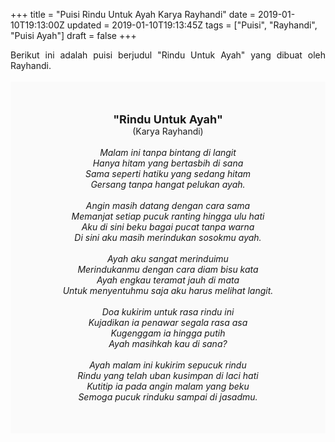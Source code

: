 +++
title = "Puisi Rindu Untuk Ayah Karya Rayhandi"
date = 2019-01-10T19:13:00Z
updated = 2019-01-10T19:13:45Z
tags = ["Puisi", "Rayhandi", "Puisi Ayah"]
draft = false
+++

<div dir="ltr" style="text-align: left;" trbidi="on"><div style="text-align: justify;">Berikut ini adalah puisi berjudul "Rindu Untuk Ayah" yang dibuat oleh Rayhandi.</div><br /><div style="background: #FAFAFA; font-size: 14px; height: auto; margin: 0 auto; padding: 50px; text-align: center; width: auto;"><span style="font-size: 18px;"><b>"Rindu Untuk Ayah"</b></span><br />(Karya Rayhandi)<br /><br /><i>Malam ini tanpa bintang di langit<br />Hanya hitam yang bertasbih di sana<br />Sama seperti hatiku yang sedang hitam<br />Gersang tanpa hangat pelukan ayah.<br /><br />Angin masih datang dengan cara sama<br />Memanjat setiap pucuk ranting hingga ulu hati<br />Aku di sini beku bagai pucat tanpa warna<br />Di sini aku masih merindukan sosokmu ayah.<br /><br />Ayah aku sangat merinduimu<br />Merindukanmu dengan cara diam bisu kata<br />Ayah engkau teramat jauh di mata<br />Untuk menyentuhmu saja aku harus melihat langit.<br /><br />Doa kukirim untuk rasa rindu ini<br />Kujadikan ia penawar segala rasa asa<br />Kugenggam ia hingga putih<br />Ayah masihkah kau di sana?<br /><br />Ayah malam ini kukirim sepucuk rindu<br />Rindu yang telah uban kusimpan di laci hati<br />Kutitip ia pada angin malam yang beku<br />Semoga pucuk rinduku sampai di jasadmu.<br /></i> </div></div>
